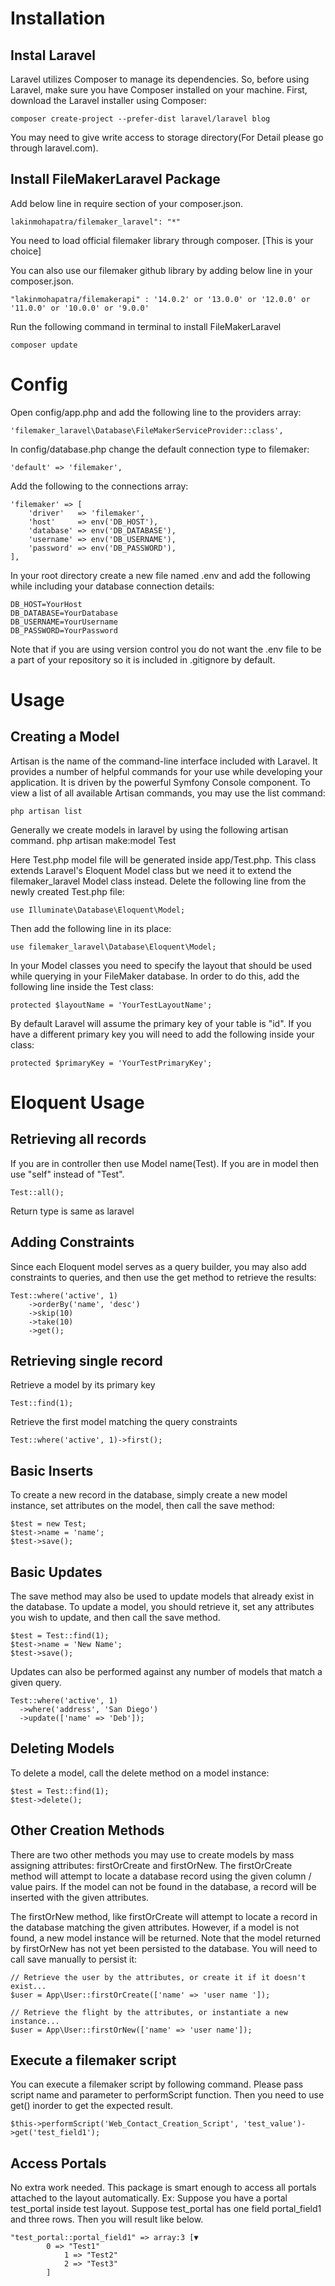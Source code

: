 # Installation
## Instal Laravel
Laravel utilizes Composer to manage its dependencies. So, before using Laravel, make sure you have Composer installed on your machine.
First, download the Laravel installer using Composer:

    composer create-project --prefer-dist laravel/laravel blog

You may need to give write access to storage directory(For Detail please go through laravel.com).


## Install FileMakerLaravel Package
Add below line in require section of your composer.json.

    lakinmohapatra/filemaker_laravel": "*"

You need to load official filemaker library through composer. [This is your choice]

You can also use our filemaker github library by adding below line in your composer.json.

    "lakinmohapatra/filemakerapi" : '14.0.2' or '13.0.0' or '12.0.0' or '11.0.0' or '10.0.0' or '9.0.0'

Run the following command in terminal to install FileMakerLaravel

    composer update
    
# Config

 Open config/app.php and add the following line to the providers array:

	'filemaker_laravel\Database\FileMakerServiceProvider::class',

In config/database.php change the default connection type to filemaker:

	'default' => 'filemaker',

Add the following to the connections array:

	'filemaker' => [
		'driver'   => 'filemaker',
		'host'     => env('DB_HOST'),
		'database' => env('DB_DATABASE'),
		'username' => env('DB_USERNAME'),
		'password' => env('DB_PASSWORD'),
	],

In your root directory create a new file named .env and add the following while including your database connection details:

	DB_HOST=YourHost
	DB_DATABASE=YourDatabase
	DB_USERNAME=YourUsername
	DB_PASSWORD=YourPassword

Note that if you are using version control you do not want the .env file to be a part of your repository so it is included in .gitignore by default.

# Usage

## Creating a Model

Artisan is the name of the command-line interface included with Laravel. It provides a number of helpful commands for your use while developing your application. It is driven by the powerful Symfony Console component. To view a list of all available Artisan commands, you may use the list command:

	php artisan list
	

Generally we create models in laravel by using the following artisan command.
	php artisan make:model Test
	
Here Test.php model file will be generated inside app/Test.php.  This class extends Laravel's Eloquent Model class but we need it to extend the filemaker_laravel Model class instead.  Delete the following line from the newly created Test.php file:

	use Illuminate\Database\Eloquent\Model;

Then add the following line in its place:

	use filemaker_laravel\Database\Eloquent\Model;
	
In your Model classes you need to specify the layout that should be used while querying  in your FileMaker database.  In order to do this, add the following line inside the Test class:

	protected $layoutName = 'YourTestLayoutName';

By default Laravel will assume the primary key of your table is "id".  If you have a different primary key you will need to add the following inside your class:

	protected $primaryKey = 'YourTestPrimaryKey';

# Eloquent Usage
## Retrieving all records
If you are in controller then use Model name(Test). If you are in model then use "self" instead of "Test".

	Test::all();

Return type is same as laravel

## Adding Constraints
Since each Eloquent model serves as a query builder, you may also add constraints to queries, and then use the get method to retrieve the results:

	Test::where('active', 1)
   		->orderBy('name', 'desc')
     	->skip(10)
     	->take(10)
     	->get();

## Retrieving single record
Retrieve a model by its primary key

	Test::find(1);
Retrieve the first model matching the query constraints

	Test::where('active', 1)->first();

## Basic Inserts

To create a new record in the database, simply create a new model instance, set attributes on the model, then call the save method:

	$test = new Test;
	$test->name = 'name';
	$test->save();

## Basic Updates
The save method may also be used to update models that already exist in the database. To update a model, you should retrieve it, set any attributes you wish to update, and then call the save method.

	$test = Test::find(1);
	$test->name = 'New Name';
	$test->save();
	
Updates can also be performed against any number of models that match a given query. 

	Test::where('active', 1)
      ->where('address', 'San Diego')
      ->update(['name' => 'Deb']);
      
## Deleting Models
To delete a model, call the delete method on a model instance:

	$test = Test::find(1);
	$test->delete();
	
## Other Creation Methods
There are two other methods you may use to create models by mass assigning attributes: firstOrCreate and firstOrNew. The firstOrCreate method will attempt to locate a database record using the given column / value pairs. If the model can not be found in the database, a record will be inserted with the given attributes.

The firstOrNew method, like firstOrCreate will attempt to locate a record in the database matching the given attributes. However, if a model is not found, a new model instance will be returned. Note that the model returned by firstOrNew has not yet been persisted to the database. You will need to call save manually to persist it:

	// Retrieve the user by the attributes, or create it if it doesn't exist...
	$user = App\User::firstOrCreate(['name' => 'user name ']);

	// Retrieve the flight by the attributes, or instantiate a new instance...
	$user = App\User::firstOrNew(['name' => 'user name']);

## Execute a filemaker script
You can execute a filemaker script by following command. Please pass script name and parameter to performScript function. 
Then you need to use get() inorder to get the expected result.

	$this->performScript('Web_Contact_Creation_Script', 'test_value')->get('test_field1');


## Access Portals
No extra work needed. This package is smart enough to access all portals attached to the layout automatically. 
Ex: Suppose you have a portal test_portal inside test layout. Suppose test_portal has one field portal_field1 and three rows. Then you will result like below.

	"test_portal::portal_field1" => array:3 [▼
		 	0 => "Test1"
		      	1 => "Test2"
		      	2 => "Test3"
		    ]
	




